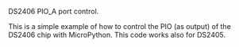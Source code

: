 DS2406 PIO_A port control. 

This is a simple example of how to control the PIO (as output) of the DS2406 chip with MicroPython. This code works also for DS2405.
